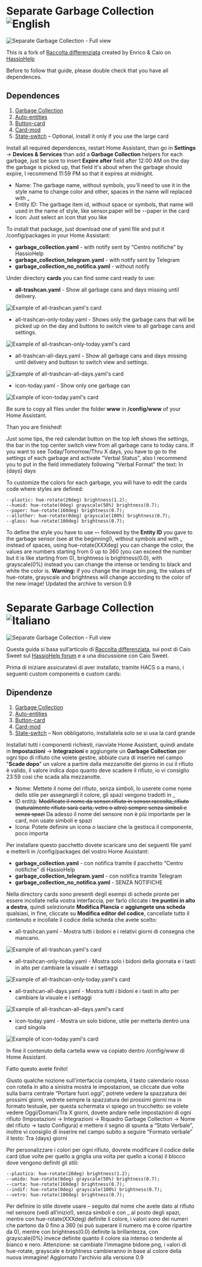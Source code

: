 # Separate Garbage Collection ![English](https://img.shields.io/badge/-english-blue)
![Separate Garbage Collection - Full view](/docs/images/full-view.png)

This is a fork of [Raccolta differenziata](https://hassiohelp.eu/2019/03/17/raccolta-differenziata/) created by Enrico & Caio on [HassioHelp](https://hassiohelp.eu)

Before to follow that guide, please double check that you have all dependences.

## Dependences
1. [Garbage Collection](https://github.com/bruxy70/Garbage-Collection)
2. [Auto-entities](https://github.com/thomasloven/lovelace-auto-entities)
3. [Button-card](https://github.com/custom-cards/button-card)
4. [Card-mod](https://github.com/thomasloven/lovelace-card-mod)
5. [State-switch](https://github.com/thomasloven/lovelace-state-switch) – Optional, install it only if you use the large card

Install all required dependences, restart Home Assistant, than go in **Settings** -> **Devices & Services** than add a **Garbage Collection** helpers for each garbage, just be sure  to insert **Expire after** field after 12:00 AM on the day the garbage is picked up, that field it's about when the garbage should expire, I recommend 11:59 PM so that it expires at midnight.

- Name: The garbage name, without symbols, you'll need to use it in the style name to change color and other, spaces in the name will replaced with _
- Entity ID: The garbage item id, without space or symbols, that name will used in the name of style, like sensor.paper will be --paper in the card
- Icon: Just select an icon that you like

To install that package, just download one of yaml file and put it /config/packages in your Home Assistant:

- **garbage_collection.yaml** - with notify sent by “Centro notifiche” by HassioHelp
- **garbage_collection_telegram.yaml** - with notify sent by Telegram
- **garbage_collection_no_notifica.yaml** - without notify

Under directory **cards** you can find some card ready to use:
- **all-trashcan.yaml** - Show all garbage cans and days missing until delivery.

![Example of all-trashcan.yaml's card](/docs/images/all-trashcan.png)

- all-trashcan-only-today.yaml - Shows only the garbage cans that will be picked up on the day and buttons to switch view to all garbage cans and settings.

![Example of all-trashcan-only-today.yaml's card](/docs/images/all-trashcan-only-today.png)

- all-trashcan-all-days.yaml - Show all garbage cans and days missing until delivery and buttosn to switch view and settings.

![Example of all-trashcan-all-days.yaml's card](/docs/images/all-trashcan-all-days.png)

- icon-today.yaml - Show only one garbage can

![Example of icon-today.yaml's card](/docs/images/icon-today.png)

Be sure to copy all files under the folder **www** in **/config/www** of your Home Assistant.

Than you are finished!

Just some tips, the red calendat button on the top left shows the settings, the bar in the top center switch view from all garbage cans to today cans.
If you want to see Today/Tomorrow/Thru X days, you have to go to the settings of each garbage and activate "Verbal Status", also I recommend you to put in the field immediately following "Verbal Format" the text: In {days} days

To customize the colors for each garbage, you will have to edit the cards code where styles are defined:
```
--plastic: hue-rotate(20deg) brightness(1.2);
--humid: hue-rotate(0deg) grayscale(50%) brightness(0.7);
--paper: hue-rotate(160deg) brightness(0.7);
--allother: hue-rotate(0deg) grayscale(100%) brightness(0.7);
--glass: hue-rotate(100deg) brightness(0.7);
```

To define the style you have to use **--** followed by the **Entity ID** you gave to the garbage sensor (see at the beginning!), without symbols and with _ instead of spaces, using hue-rotate(XXXdeg) you can change the color, the values are numbers starting from 0 up to 360 (you can exceed the number but it is like starting from 0), brightness is brightness(0.0), with grayscale(0%) instead you can change  the intense or tending to black and white the color is.
**Warning:** if you change the image bin.png, the values of hue-rotate, grayscale and brightness will change according to the color of the new image!
Updated the archive to version 0.9

# Separate Garbage Collection ![Italiano](https://img.shields.io/badge/-italiano-blue)
![Separate Garbage Collection - Full view](/docs/images/full-view.png)

Questa guida si basa sull’articolo di [Raccolta differenziata](https://hassiohelp.eu/2019/03/17/raccolta-differenziata/), sui post di Caio Sweet sul [HassioHelp forum](https://forum.hassiohelp.eu/d/223-raccolta-differenziata-bisettimanale/132) e a una discussione con Caio Sweet.

Prima di iniziare assicuratevi di aver installato, tramite HACS o a mano, i seguenti custom components e custom cards:

## Dipendenze
1. [Garbage Collection](https://github.com/bruxy70/Garbage-Collection)
2. [Auto-entities](https://github.com/thomasloven/lovelace-auto-entities)
3. [Button-card](https://github.com/custom-cards/button-card)
4. [Card-mod](https://github.com/thomasloven/lovelace-card-mod)
5. [State-switch](https://github.com/thomasloven/lovelace-state-switch) – Non obbligatorio, installatela solo se si usa la card grande

Installati tutti i componenti richiesti, riavviate Home Assistant, quindi andate in **Impostazioni** -> **Integrazioni** e aggiungete un **Garbage Collection** per ogni tipo di rifiuto che volete gestire, abbiate cura di inserire nel campo "**Scade dopo**" un valore a partire dalla mezzanotte del giorno in cui il rifiuto è valido, il valore indica dopo quanto deve scadere il rifiuto, io vi consiglio 23:59 così che scada alla mezzanotte.

- Nome: Mettete il nome del rifiuto, senza simboli, lo userete come nome dello stile per assegnargli il colore, gli spazi vengono tradotti in _
- ID entità: ~~Modificate il nome da sensor.rifiuto in sensor.raccolta_rifiuto (naturalmente rifiuto sarà carta, vetro o altro) sempre senza simboli e senza spazi~~ Da adesso il nome del sensore non è più importante per le card, non usate simboli e spazi
- Icona: Potete definire un icona o lasciare che la gestisca il componente, poco importa

Per installare questo pacchetto dovete scaricare uno dei seguenti file yaml e metterli in /config/packages del vostro Home Assistant:

- **garbage_collection.yaml** - con notifica tramite il pacchetto “Centro notifiche” di HassioHelp
- **garbage_collection_telegram.yaml** - con notifica tramite Telegram
- **garbage_collection_no_notifica.yaml** - SENZA NOTIFICHE

Nella directory cards sono presenti degli esempi di schede pronte per essere incollate nella vostra interfaccia, per farlo cliccate i **tre puntini in alto a destra**, quindi selezionate **Modifica Plancia** e **aggiungete una scheda** qualsiasi, in fine, cliccate su **Modifica editor del codice**, cancellate tutto il contenuto e incollate il codice della scheda che avete scelto:
- all-trashcan.yaml - Mostra tutti i bidoni e i relativi giorni di consegna che mancano.

![Example of all-trashcan.yaml's card](/docs/images/all-trashcan.png)

- all-trashcan-only-today.yaml - Mostra solo i bidoni della giornata e i tasti in alto per cambiare la visuale e i settaggi

![Example of all-trashcan-only-today.yaml's card](/docs/images/all-trashcan-only-today.png)

- all-trashcan-all-days.yaml - Mostra tutti i bidoni e i tasti in alto per cambiare la visuale e i settaggi

![Example of all-trashcan-all-days.yaml's card](/docs/images/all-trashcan-all-days.png)

- icon-today.yaml - Mostra un solo bidone, utile per metterla dentro una card singola

![Example of icon-today.yaml's card](/docs/images/icon-today.png)

In fine il contenuto della cartella www va copiato dentro /config/www di Home Assistant.

Fatto questo avete finito!

Giusto qualche nozione sull’interfaccia completa, il tasto calendario rosso con rotella in alto a sinistra mostra le impostazioni, se cliccate due volte sulla barra centrale “Portare fuori oggi”, potrete vedere la spazzatura dei prossimi giorni, vedrete sempre la spazzatura dei prossimi giorni ma in formato testuale, per questa schermata vi spiego un trucchetto: se volete vedere Oggi/Domani/Tra X giorni, dovete andare nelle impostazioni di ogni rifiuto (Impostazioni -> Integrazioni -> Riquadro Garbage Collection -> Nome del rifiuto -> tasto Configura) e mettere il segno di spunta a “Stato Verbale”, inoltre vi consiglio di inserire nel campo subito a seguire “Formato verbale” il testo: Tra {days} giorni

Per personalizzare i colori per ogni rifiuto, dovrete modificare il codice delle card (due volte per quello a griglia una volta per quello a icona) il blocco dove vengono definiti gli stili:
```
--plastica: hue-rotate(20deg) brightness(1.2);
--umido: hue-rotate(0deg) grayscale(50%) brightness(0.7);
--carta: hue-rotate(160deg) brightness(0.7);
--indif: hue-rotate(0deg) grayscale(100%) brightness(0.7);
--vetro: hue-rotate(100deg) brightness(0.7);
```
Per definire lo stile dovete usare – seguito dal nome che avete dato al rifiuto nel sensore (vedi all’inizio!), senza simboli e con _ al posto degli spazi, mentre con hue-rotate(XXXdeg) definite il colore, i valori sono dei numeri che partono da 0 fino a 360 (si può superare il numero ma è come ripartire da 0), mentre con brightness(0.0) definite la brillantezza, con grayscale(0%) invece definite quanto il colore sia intenso o tendente al bianco e nero.
Attenzione: se cambiate l’immagine bidone.png, i valori di hue-rotate, grayscale e brightness cambieranno in base al colore della nuova immagine!
Aggiornato l'archivio alla versione 0.9
